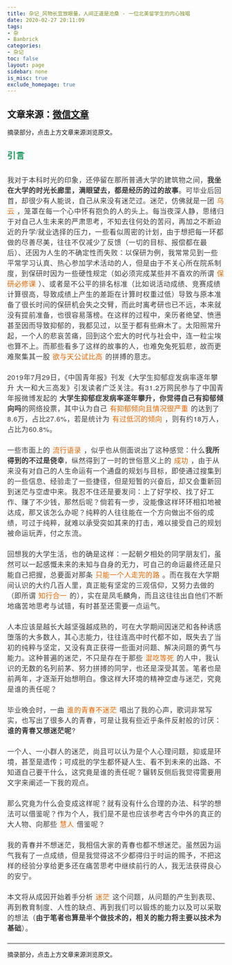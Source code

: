 ```yaml
---
title: 杂记_风物长宜放眼量，人间正道是沧桑 - 一位北美留学生的内心独唱
date: 2020-02-27 20:11:09
tags:
- 杂
- Banbrick
categories:
- 杂记
toc: false
layout: page
sidebar: none
is_misc: true
exclude_homepage: true
---
```

文章来源：[微信文章](https://mp.weixin.qq.com/s?__biz=Mzg2OTA0Njk0OA==&mid=2247486264&idx=2&sn=444d27fa529444c508fc449dbd83b1ff&chksm=cea244f3f9d5cde5b422409eb0966fa47dbb471ea8391af5c7a84760e30a344cf154838b4131&mpshare=1&scene=1&srcid=&sharer_sharetime=1582789714830&sharer_shareid=0a5f0581869913747e54ca097f77ea2b&key=8281d14d0868e11709124fa096ac5eb1d10010677af59117c24b6a1f37a2bd19f5b567ed76b336d150bb1dda5190182ed8f5720523e1a58cf2a6678c9e7544d31afdb0398fd15309634c6085acbb4be3&ascene=1&uin=MTA4MTU0ODIyMg%3D%3D&devicetype=Windows+7&version=6208006f&lang=zh_CN&exportkey=Ab8wF4o7U7a4HxuIJFTA6XA%3D&pass_ticket=LfdlJsZTmXBQdrVYQljTmpWvFMzoeQx6Wi9ewOu4ScxuKyysIBvhLO%2F8k6ZGN7MK)
---
摘录部分，点击上方文章来源浏览原文。
<h2 style="margin: 1.5em 0px; padding: 0px; font-size: 1.4em; max-width: 100%; box-sizing: border-box; letter-spacing: 0.544px; color: rgb(21, 153, 87); line-height: inherit; font-family: &quot;Helvetica Neue&quot;, Helvetica, &quot;Hiragino Sans GB&quot;, &quot;Microsoft YaHei&quot;, Arial, sans-serif; overflow-wrap: break-word !important;"><span style="margin: 0px; padding: 0px; max-width: 100%; box-sizing: border-box; overflow-wrap: break-word !important; font-size: inherit; color: inherit; line-height: inherit;">引言</span><br style="margin: 0px; padding: 0px; max-width: 100%; box-sizing: border-box !important; overflow-wrap: break-word !important;"></h2><p style="margin: 1.5em 0px; padding: 0px; max-width: 100%; box-sizing: border-box; clear: both; min-height: 1em; letter-spacing: 0.544px; font-size: 16px; color: rgb(62, 62, 62); line-height: inherit; font-family: &quot;Helvetica Neue&quot;, Helvetica, &quot;Hiragino Sans GB&quot;, &quot;Microsoft YaHei&quot;, Arial, sans-serif; overflow-wrap: break-word !important;">我对于本科时光的印象，还停留在那所普通大学的建筑物之间，<strong style="margin: 0px; padding: 0px; max-width: 100%; box-sizing: border-box; overflow-wrap: break-word !important; color: inherit; font-size: inherit; line-height: inherit;">我坐在大学的时光长廊里，满眼望去，都是经历的过的故事</strong>。可毕业后回首，却很少有人能说，自己从来没有迷茫过。迷茫，仿佛就是一团<code style="margin: 0px 2px; padding: 2px 4px; max-width: 100%; box-sizing: border-box; overflow-wrap: break-word; font-size: inherit; color: rgb(233, 105, 0); line-height: inherit; border-radius: 4px; background: rgb(248, 248, 248);">乌云</code>，笼罩在每一个心中怀有抱负的人的头上。每当夜深人静，思绪归于对自己人生未来的严肃思考，不知去往何处的苦闷，再加之不断迫近的升学/就业选择的压力，一些看似周密的计划，由于想把每一环都做的尽善尽美，往往不仅减少了反馈（一切的目标、报偿都在最后）、还因为人生的不确定性而失败：以保研为例，我常常见到一些平常学习认真、热心参加学术活动的人，但是由于不关心所在院系制度，到保研时因为一些硬性规定（如必须完成某些并不喜欢的所谓<code style="margin: 0px 2px; padding: 2px 4px; max-width: 100%; box-sizing: border-box; overflow-wrap: break-word; font-size: inherit; color: rgb(233, 105, 0); line-height: inherit; border-radius: 4px; background: rgb(248, 248, 248);">保研必修课</code>）、或者是不公平的排名标准（比如说活动成绩、竞赛成绩计算很高，导致成绩上产生的差距在计算时权重过低）导致与原本准备了很长时间的保研机会失之交臂，而此时离考研也已不远，本来就没有提前准备，也很容易落榜。在这样的过程中，亲历者绝望、愤懑甚至因而导致抑郁的，我都见过，以至于都有些麻木了。太阳照常升起，一个人的悲哀苦痛，回到这个宏大的时代与社会中，连一粒尘埃也算不上。而那些看多了这样的故事的人，也难免兔死狐悲，故而更难聚集其一股<code style="margin: 0px 2px; padding: 2px 4px; max-width: 100%; box-sizing: border-box; overflow-wrap: break-word; font-size: inherit; color: rgb(233, 105, 0); line-height: inherit; border-radius: 4px; background: rgb(248, 248, 248);">欲与天公试比高</code>的拼搏的意志。</p><p style="margin: 1.5em 0px; padding: 0px; max-width: 100%; box-sizing: border-box; clear: both; min-height: 1em; letter-spacing: 0.544px; font-size: 16px; color: rgb(62, 62, 62); line-height: inherit; font-family: &quot;Helvetica Neue&quot;, Helvetica, &quot;Hiragino Sans GB&quot;, &quot;Microsoft YaHei&quot;, Arial, sans-serif; overflow-wrap: break-word !important;">2019年7月29日，《中国青年报》刊发《大学生抑郁症发病率逐年攀升 大一和大三高发》引发读者广泛关注。有31.2万网民参与了中国青年报微博发起的&nbsp;<strong style="margin: 0px; padding: 0px; max-width: 100%; box-sizing: border-box; overflow-wrap: break-word !important; color: inherit; font-size: inherit; line-height: inherit;">大学生抑郁症发病率逐年攀升，你觉得自己有抑郁倾向吗</strong>的网络投票，其中认为自己<code style="margin: 0px 2px; padding: 2px 4px; max-width: 100%; box-sizing: border-box; overflow-wrap: break-word; font-size: inherit; color: rgb(233, 105, 0); line-height: inherit; border-radius: 4px; background: rgb(248, 248, 248);">有抑郁倾向且情况很严重</code>的达到了8.6万，占比27.6%，若是统计为<code style="margin: 0px 2px; padding: 2px 4px; max-width: 100%; box-sizing: border-box; overflow-wrap: break-word; font-size: inherit; color: rgb(233, 105, 0); line-height: inherit; border-radius: 4px; background: rgb(248, 248, 248);">有过低沉的倾向</code>，则有约18万人，占比为60.8%。</p><p style="margin: 1.5em 0px; padding: 0px; max-width: 100%; box-sizing: border-box; clear: both; min-height: 1em; letter-spacing: 0.544px; font-size: 16px; color: rgb(62, 62, 62); line-height: inherit; font-family: &quot;Helvetica Neue&quot;, Helvetica, &quot;Hiragino Sans GB&quot;, &quot;Microsoft YaHei&quot;, Arial, sans-serif; overflow-wrap: break-word !important;">一些市面上的<code style="margin: 0px 2px; padding: 2px 4px; max-width: 100%; box-sizing: border-box; overflow-wrap: break-word; font-size: inherit; color: rgb(233, 105, 0); line-height: inherit; border-radius: 4px; background: rgb(248, 248, 248);">流行语录</code>，似乎也从侧面说出了这种感觉：什么<strong style="margin: 0px; padding: 0px; max-width: 100%; box-sizing: border-box; overflow-wrap: break-word !important; color: inherit; font-size: inherit; line-height: inherit;">我所得到的不过是侥幸</strong>，纵然得到了一时的世俗意义上的<code style="margin: 0px 2px; padding: 2px 4px; max-width: 100%; box-sizing: border-box; overflow-wrap: break-word; font-size: inherit; color: rgb(233, 105, 0); line-height: inherit; border-radius: 4px; background: rgb(248, 248, 248);">成功</code>，由于从来没有对自己的人生命运有一个通盘的规划与目标，即使通过搜集到的一些信息、经验走了一些捷径，但是短暂的兴奋后，却又会重新回到迷茫与空虚中来。我忍不住还是要发问：上了好学校、找了好工作、赚了不少钱，那然后呢？倘若有一步，没能像这样环环相扣地被达成，那又该怎么办呢？纯粹的人往往能在一个方向做出不俗的成绩，可过于纯粹，就难以承受突如其来的打击，难以接受自己的规划被命运玩弄，付之东流。</p><p style="margin: 1.5em 0px; padding: 0px; max-width: 100%; box-sizing: border-box; clear: both; min-height: 1em; letter-spacing: 0.544px; font-size: 16px; color: rgb(62, 62, 62); line-height: inherit; font-family: &quot;Helvetica Neue&quot;, Helvetica, &quot;Hiragino Sans GB&quot;, &quot;Microsoft YaHei&quot;, Arial, sans-serif; overflow-wrap: break-word !important;">回想我的大学生活，也的确是这样：一起朝夕相处的同学朋友们，虽然可以一起感慨未来的未知与自身的无力，可自己的命运最终还是只能自己把握，总要面对那条<code style="margin: 0px 2px; padding: 2px 4px; max-width: 100%; box-sizing: border-box; overflow-wrap: break-word; font-size: inherit; color: rgb(233, 105, 0); line-height: inherit; border-radius: 4px; background: rgb(248, 248, 248);">只能一个人走完的路</code>。而在我在大学期间认识的大约几百人里，真正能有坚定的三观信仰，又努力去做的（即所谓<code style="margin: 0px 2px; padding: 2px 4px; max-width: 100%; box-sizing: border-box; overflow-wrap: break-word; font-size: inherit; color: rgb(233, 105, 0); line-height: inherit; border-radius: 4px; background: rgb(248, 248, 248);">知行合一</code>的），实在是凤毛麟角，而且这往往出自他们不断地痛苦地思考与试错，有时甚至还需要一点运气。</p><p style="margin: 1.5em 0px; padding: 0px; max-width: 100%; box-sizing: border-box; clear: both; min-height: 1em; letter-spacing: 0.544px; font-size: 16px; color: rgb(62, 62, 62); line-height: inherit; font-family: &quot;Helvetica Neue&quot;, Helvetica, &quot;Hiragino Sans GB&quot;, &quot;Microsoft YaHei&quot;, Arial, sans-serif; overflow-wrap: break-word !important;">人本应该是越长大越坚强越成熟的，可在大学期间因迷茫和各种诱惑堕落的大多数人，其心志能力，往往连高中时代都不如，既失去了当初的纯粹与坚定，又没有真正获得一些面对问题、解决问题的勇气与能力。这种普遍的迷茫，不只是存在于那些<code style="margin: 0px 2px; padding: 2px 4px; max-width: 100%; box-sizing: border-box; overflow-wrap: break-word; font-size: inherit; color: rgb(233, 105, 0); line-height: inherit; border-radius: 4px; background: rgb(248, 248, 248);">混吃等死</code>的人中，我认识的无数的名列前茅、努力拼搏的同学，也还是深受其苦。笔者也是前两年，才逐渐开始想明白。像这样大环境的精神空虚与迷茫，究竟是谁的责任呢？</p><p style="margin: 1.5em 0px; padding: 0px; max-width: 100%; box-sizing: border-box; clear: both; min-height: 1em; letter-spacing: 0.544px; font-size: 16px; color: rgb(62, 62, 62); line-height: inherit; font-family: &quot;Helvetica Neue&quot;, Helvetica, &quot;Hiragino Sans GB&quot;, &quot;Microsoft YaHei&quot;, Arial, sans-serif; overflow-wrap: break-word !important;">毕业晚会时，一曲<code style="margin: 0px 2px; padding: 2px 4px; max-width: 100%; box-sizing: border-box; overflow-wrap: break-word; font-size: inherit; color: rgb(233, 105, 0); line-height: inherit; border-radius: 4px; background: rgb(248, 248, 248);">谁的青春不迷茫</code>唱出了我的心声，歌词非常写实，也写出了很多人的青春，可是让我有些近乎条件反射般的讨厌：<strong style="margin: 0px; padding: 0px; max-width: 100%; box-sizing: border-box; overflow-wrap: break-word !important; color: inherit; font-size: inherit; line-height: inherit;">谁的青春又想迷茫呢</strong>?</p><p style="margin: 1.5em 0px; padding: 0px; max-width: 100%; box-sizing: border-box; clear: both; min-height: 1em; letter-spacing: 0.544px; font-size: 16px; color: rgb(62, 62, 62); line-height: inherit; font-family: &quot;Helvetica Neue&quot;, Helvetica, &quot;Hiragino Sans GB&quot;, &quot;Microsoft YaHei&quot;, Arial, sans-serif; overflow-wrap: break-word !important;">一个人、一小群人的迷茫，尚且可以认为是个人心理问题，抑或是环境，甚至是遗传；可成批的学生都怀疑人生、看不到未来的出路、不知道自己要干什么，这究竟是谁的责任呢？辗转反侧后我觉得需要用文字来阐述一下我的观点。</p><p style="margin: 1.5em 0px; padding: 0px; max-width: 100%; box-sizing: border-box; clear: both; min-height: 1em; letter-spacing: 0.544px; font-size: 16px; color: rgb(62, 62, 62); line-height: inherit; font-family: &quot;Helvetica Neue&quot;, Helvetica, &quot;Hiragino Sans GB&quot;, &quot;Microsoft YaHei&quot;, Arial, sans-serif; overflow-wrap: break-word !important;">那么究竟为什么会变成这样呢？就有没有什么合理的办法、科学的想法可以借鉴呢？作为个人，我们是不是也应该参考古今中外的真正的大人物、向那些<code style="margin: 0px 2px; padding: 2px 4px; max-width: 100%; box-sizing: border-box; overflow-wrap: break-word; font-size: inherit; color: rgb(233, 105, 0); line-height: inherit; border-radius: 4px; background: rgb(248, 248, 248);">慧人</code>借鉴呢？</p><p style="margin: 1.5em 0px; padding: 0px; max-width: 100%; box-sizing: border-box; clear: both; min-height: 1em; letter-spacing: 0.544px; font-size: 16px; color: rgb(62, 62, 62); line-height: inherit; font-family: &quot;Helvetica Neue&quot;, Helvetica, &quot;Hiragino Sans GB&quot;, &quot;Microsoft YaHei&quot;, Arial, sans-serif; overflow-wrap: break-word !important;">我的青春并不想迷茫，我相信大家的青春也都不想迷茫。虽然因为运气我有了一点成绩，但是我觉得这不少都得归于时运的赐予，不把这样的经验分享给更多还在痛苦思考中继续前行的人，我无法获得良心的安宁。</p><p style="margin: 1.5em 0px; padding: 0px; max-width: 100%; box-sizing: border-box; clear: both; min-height: 1em; letter-spacing: 0.544px; font-size: 16px; color: rgb(62, 62, 62); line-height: inherit; font-family: &quot;Helvetica Neue&quot;, Helvetica, &quot;Hiragino Sans GB&quot;, &quot;Microsoft YaHei&quot;, Arial, sans-serif; overflow-wrap: break-word !important;">本文将从成因开始着手分析<code style="margin: 0px 2px; padding: 2px 4px; max-width: 100%; box-sizing: border-box; overflow-wrap: break-word; font-size: inherit; color: rgb(233, 105, 0); line-height: inherit; border-radius: 4px; background: rgb(248, 248, 248);">迷茫</code>这个问题，从问题的产生到表现、再到教育制度、人性的缺点、再到我们可以锻炼的能力以及可以采取的想法（<strong style="margin: 0px; padding: 0px; max-width: 100%; box-sizing: border-box; overflow-wrap: break-word !important; color: inherit; font-size: inherit; line-height: inherit;">由于笔者也算是半个做技术的，相关的能力将主要以技术为基础</strong>）。</p>

---
摘录部分，点击上方文章来源浏览原文。
